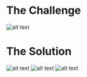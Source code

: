 <h1>The Challenge</h1>

![alt text](https://github.com/itismuzak/picoCTF-2022-writeups/blob/main/Roboto%20Sans/FTyMrgrWQAEAe8W.jpg)
<h1>The Solution</h1>

![alt text](https://github.com/itismuzak/picoCTF-2022-writeups/blob/main/Roboto%20Sans/FTyMrxUWQAIanCk.jpg)
![alt text](https://github.com/itismuzak/picoCTF-2022-writeups/blob/main/Roboto%20Sans/FTyMr8PXsAAMgG7.jpg)
![alt text](https://github.com/itismuzak/picoCTF-2022-writeups/blob/main/Roboto%20Sans/FTyMsHbWQAEvz0k.jpg)

